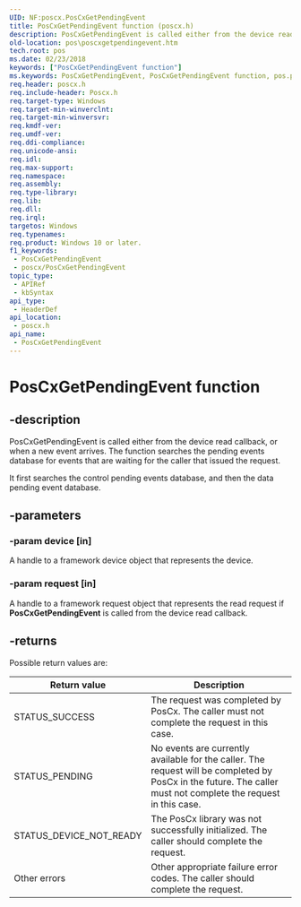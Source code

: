 ```yaml
---
UID: NF:poscx.PosCxGetPendingEvent
title: PosCxGetPendingEvent function (poscx.h)
description: PosCxGetPendingEvent is called either from the device read callback, or when a new event arrives.
old-location: pos\poscxgetpendingevent.htm
tech.root: pos
ms.date: 02/23/2018
keywords: ["PosCxGetPendingEvent function"]
ms.keywords: PosCxGetPendingEvent, PosCxGetPendingEvent function, pos.poscxgetpendingevent, poscx/PosCxGetPendingEvent
req.header: poscx.h
req.include-header: Poscx.h
req.target-type: Windows
req.target-min-winverclnt: 
req.target-min-winversvr: 
req.kmdf-ver: 
req.umdf-ver: 
req.ddi-compliance: 
req.unicode-ansi: 
req.idl: 
req.max-support: 
req.namespace: 
req.assembly: 
req.type-library: 
req.lib: 
req.dll: 
req.irql: 
targetos: Windows
req.typenames: 
req.product: Windows 10 or later.
f1_keywords:
 - PosCxGetPendingEvent
 - poscx/PosCxGetPendingEvent
topic_type:
 - APIRef
 - kbSyntax
api_type:
 - HeaderDef
api_location:
 - poscx.h
api_name:
 - PosCxGetPendingEvent
---
```


# PosCxGetPendingEvent function


## -description

PosCxGetPendingEvent is called either from the device read callback, or when a new event arrives. The function searches the pending events database for events that are waiting for the caller that issued the request.  

It first searches the control pending events database, and then the data pending event database.

## -parameters

### -param device [in]


A handle to a framework device object that represents the device.

### -param request [in]


A handle to a framework request object that represents the read request if **PosCxGetPendingEvent** is called from the device read callback.

## -returns

Possible return values are:

| Return value | Description |
| --- | --- |
| STATUS_SUCCESS | The request was completed by PosCx. The caller  must not complete the request in this case. |
| STATUS_PENDING | No events are currently available for the caller. The request will be completed by PosCx in the future. The caller must not complete the request in this case. |
| STATUS_DEVICE_NOT_READY | The PosCx library was not successfully initialized. The caller should complete the request. |
| Other errors | Other appropriate failure error codes.  The caller should complete the request. |

